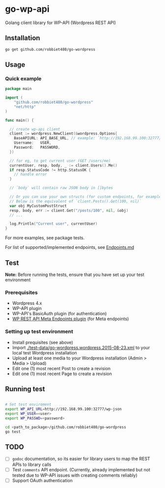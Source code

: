 # go-wp-api
Golang client library for WP-API (Wordpress REST API)


## Installation

```bash
go get github.com/robbiet480/go-wordpress

```

## Usage

### Quick example
```go
package main

import (
	"github.com/robbiet480/go-wordpress"
	"net/http"
)

func main() {

  // create wp-api client
  client := wordpress.NewClient(&wordpress.Options{
    BaseAPIURL: API_BASE_URL, // example: `http://192.168.99.100:32777/wp-json`
    Username:   USER,
    Password:   PASSWORD,
  })

  // for eg, to get current user (GET /users/me)
  currentUser, resp, body, _ := client.Users().Me()
  if resp.StatusCode != http.StatusOK {
    // handle error
  }

  // `body` will contain raw JSON body in []bytes

  // Or you can use your own structs (for custom endpoints, for example)
  // Below is the equivalent of `client.Posts().Get(100, nil)`
  var obj MyCustomPostStruct
  resp, body, err := client.Get("/posts/100", nil, &obj)
  // ...

  log.Println("Current user", currentUser)
}

```
For more examples, see package tests.

For list of supported/implemented endpoints, see [Endpoints.md](./endpoints.md)


## Test
__Note:__
Before running the tests, ensure that you have set up your test environment


### Prerequisites
- Wordpress 4.x
- WP-API plugin
- WP-API's BasicAuth plugin (for authentication)
- [WP REST API Meta Endpoints plugin](https://github.com/WP-API/wp-api-meta-endpoints) (for Meta endpoints)

### Setting up test environment
- Install prequisites (see above)
- Import [./test-data/go-wordpress.wordpress.2015-08-23.xml](./test-data/go-wordpress.wordpress.2015-08-23.xml) to your local test Wordpress installation
- Upload at least one media to your Wordpress installation (Admin > Media > Upload)
- Edit one (1) most recent Post to create a revision
- Edit one (1) most recent Page to create a revision

## Running test


```bash

# Set test enviroment
export WP_API_URL=http://192.168.99.100:32777/wp-json
export WP_USER=<user>
export WP_PASSWD=<password>

cd <path_to_package>/github.com/robbiet480/go-wordpress
go test

```

## TODO
- [ ] `godoc` documentation, so its easier for library users to map the REST APIs to library calls
- [ ] Test `comments` API endpoint. (Currently, already implemented but not tested due to WP-API issues with creating comments reliably)
- [ ] Support OAuth authentication
